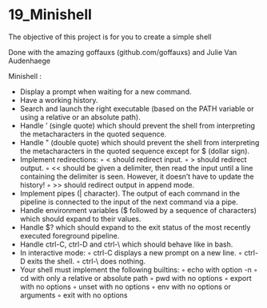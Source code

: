 # 19_Minishell
The objective of this project is for you to create a simple shell

Done with the amazing goffauxs (github.com/goffauxs) and Julie Van Audenhaege

Minishell : 
<ul>
<li>Display a prompt when waiting for a new command.</li>
<li>Have a working history.</li>
<li>Search and launch the right executable (based on the PATH variable or using a relative or an absolute path).</li>
<li>Handle ’ (single quote) which should prevent the shell from interpreting the metacharacters in the quoted sequence.</li>
<li>Handle " (double quote) which should prevent the shell from interpreting the metacharacters in the quoted sequence except for $ (dollar sign).</li>
<li>Implement redirections:
◦ < should redirect input.
◦ > should redirect output.
◦ << should be given a delimiter, then read the input until a line containing the delimiter is seen. However, it doesn’t have to update the history!
◦ >> should redirect output in append mode. </li>
<li>Implement pipes (| character). The output of each command in the pipeline is connected to the input of the next command via a pipe.</li>
<li>Handle environment variables ($ followed by a sequence of characters) which should expand to their values.</li>
<li>Handle $? which should expand to the exit status of the most recently executed foreground pipeline.</li>
<li>Handle ctrl-C, ctrl-D and ctrl-\ which should behave like in bash.</li>
<li>In interactive mode:
◦ ctrl-C displays a new prompt on a new line.
◦ ctrl-D exits the shell.
◦ ctrl-\ does nothing.</li>
<li>Your shell must implement the following builtins:
◦ echo with option -n
◦ cd with only a relative or absolute path
◦ pwd with no options
◦ export with no options
◦ unset with no options
◦ env with no options or arguments
◦ exit with no options</li>
</ul>

